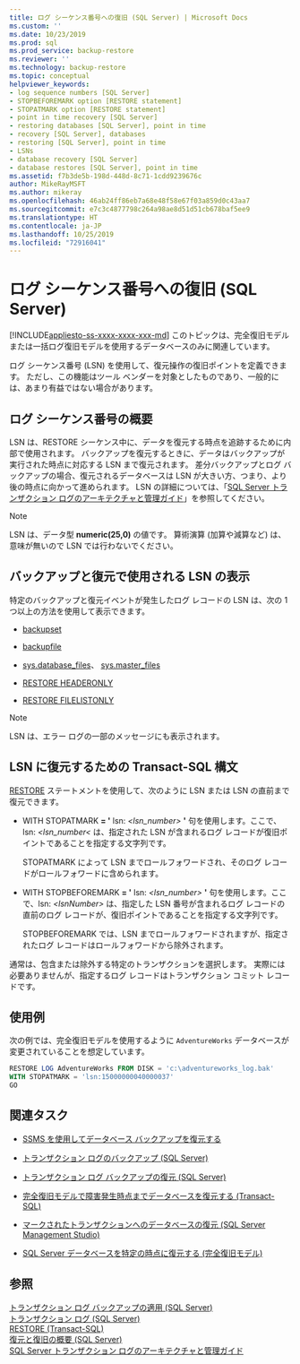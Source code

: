 ```yaml
---
title: ログ シーケンス番号への復旧 (SQL Server) | Microsoft Docs
ms.custom: ''
ms.date: 10/23/2019
ms.prod: sql
ms.prod_service: backup-restore
ms.reviewer: ''
ms.technology: backup-restore
ms.topic: conceptual
helpviewer_keywords:
- log sequence numbers [SQL Server]
- STOPBEFOREMARK option [RESTORE statement]
- STOPATMARK option [RESTORE statement]
- point in time recovery [SQL Server]
- restoring databases [SQL Server], point in time
- recovery [SQL Server], databases
- restoring [SQL Server], point in time
- LSNs
- database recovery [SQL Server]
- database restores [SQL Server], point in time
ms.assetid: f7b3de5b-198d-448d-8c71-1cdd9239676c
author: MikeRayMSFT
ms.author: mikeray
ms.openlocfilehash: 46ab24ff86eb7a68e48f58e67f03a859d0c43aa7
ms.sourcegitcommit: e7c3c4877798c264a98ae8d51d51cb678baf5ee9
ms.translationtype: HT
ms.contentlocale: ja-JP
ms.lasthandoff: 10/25/2019
ms.locfileid: "72916041"
---
```

# <a name="recover-to-a-log-sequence-number-sql-server"></a>ログ シーケンス番号への復旧 (SQL Server)
[!INCLUDE[appliesto-ss-xxxx-xxxx-xxx-md](../../includes/appliesto-ss-xxxx-xxxx-xxx-md.md)]
  このトピックは、完全復旧モデルまたは一括ログ復旧モデルを使用するデータベースのみに関連しています。  
  
 ログ シーケンス番号 (LSN) を使用して、復元操作の復旧ポイントを定義できます。 ただし、この機能はツール ベンダーを対象としたものであり、一般的には、あまり有益ではない場合があります。  
  
##  <a name="LSNs"></a> ログ シーケンス番号の概要  
 LSN は、RESTORE シーケンス中に、データを復元する時点を追跡するために内部で使用されます。 バックアップを復元するときに、データはバックアップが実行された時点に対応する LSN まで復元されます。 差分バックアップとログ バックアップの場合、復元されるデータベースは LSN が大きい方、つまり、より後の時点に向かって進められます。 LSN の詳細については、「[SQL Server トランザクション ログのアーキテクチャと管理ガイド](../../relational-databases/sql-server-transaction-log-architecture-and-management-guide.md#Logical_Arch)」を参照してください。  
  
> [!NOTE]  
> LSN は、データ型 **numeric(25,0)** の値です。 算術演算 (加算や減算など) は、意味が無いので LSN では行わないでください。  
 
## <a name="viewing-lsns-used-by-backup-and-restore"></a>バックアップと復元で使用される LSN の表示  
 特定のバックアップと復元イベントが発生したログ レコードの LSN は、次の 1 つ以上の方法を使用して表示できます。  
  
-   [backupset](../../relational-databases/system-tables/backupset-transact-sql.md)  
  
-   [backupfile](../../relational-databases/system-tables/backupfile-transact-sql.md)  
  
-   [sys.database_files](../../relational-databases/system-catalog-views/sys-database-files-transact-sql.md)、 [sys.master_files](../../relational-databases/system-catalog-views/sys-master-files-transact-sql.md)  
  
-   [RESTORE HEADERONLY](../../t-sql/statements/restore-statements-headeronly-transact-sql.md)  
  
-   [RESTORE FILELISTONLY](../../t-sql/statements/restore-statements-filelistonly-transact-sql.md)  
  
> [!NOTE]  
>  LSN は、エラー ログの一部のメッセージにも表示されます。  
  
## <a name="transact-sql-syntax-for-restoring-to-an-lsn"></a>LSN に復元するための Transact-SQL 構文  
 [RESTORE](../../t-sql/statements/restore-statements-transact-sql.md) ステートメントを使用して、次のように LSN または LSN の直前まで復元できます。  
  
-   WITH STOPATMARK **= '** lsn: _<lsn_number>_ **'** 句を使用します。ここで、lsn: *<lsn_number\<* は、指定された LSN が含まれるログ レコードが復旧ポイントであることを指定する文字列です。  
  
     STOPATMARK によって LSN までロールフォワードされ、そのログ レコードがロールフォワードに含められます。  
  
-   WITH STOPBEFOREMARK **= '** lsn: _<lsn_number>_ **'** 句を使用します。ここで、lsn: *\<lsnNumber>* は、指定した LSN 番号が含まれるログ レコードの直前のログ レコードが、復旧ポイントであることを指定する文字列です。  
  
     STOPBEFOREMARK では、LSN までロールフォワードされますが、指定されたログ レコードはロールフォワードから除外されます。  
  
 通常は、包含または除外する特定のトランザクションを選択します。 実際には必要ありませんが、指定するログ レコードはトランザクション コミット レコードです。  
  
## <a name="examples"></a>使用例  
 次の例では、完全復旧モデルを使用するように `AdventureWorks` データベースが変更されていることを想定しています。  
  
```sql  
RESTORE LOG AdventureWorks FROM DISK = 'c:\adventureworks_log.bak'   
WITH STOPATMARK = 'lsn:15000000040000037'  
GO  
```  
  
##  <a name="RelatedTasks"></a> 関連タスク  
  
-   [SSMS を使用してデータベース バックアップを復元する](../../relational-databases/backup-restore/restore-a-database-backup-using-ssms.md)  
  
-   [トランザクション ログのバックアップ &#40;SQL Server&#41;](../../relational-databases/backup-restore/back-up-a-transaction-log-sql-server.md)  
  
-   [トランザクション ログ バックアップの復元 &#40;SQL Server&#41;](../../relational-databases/backup-restore/restore-a-transaction-log-backup-sql-server.md)  
  
-   [完全復旧モデルで障害発生時点までデータベースを復元する &#40;Transact-SQL&#41;](../../relational-databases/backup-restore/restore-database-to-point-of-failure-full-recovery.md)  
  
-   [マークされたトランザクションへのデータベースの復元 &#40;SQL Server Management Studio&#41;](../../relational-databases/backup-restore/restore-a-database-to-a-marked-transaction-sql-server-management-studio.md)  
  
-   [SQL Server データベースを特定の時点に復元する &#40;完全復旧モデル&#41;](../../relational-databases/backup-restore/restore-a-sql-server-database-to-a-point-in-time-full-recovery-model.md)  
  
## <a name="see-also"></a>参照  
 [トランザクション ログ バックアップの適用 &#40;SQL Server&#41;](../../relational-databases/backup-restore/apply-transaction-log-backups-sql-server.md)   
 [トランザクション ログ &#40;SQL Server&#41;](../../relational-databases/logs/the-transaction-log-sql-server.md)     
 [RESTORE &#40;Transact-SQL&#41;](../../t-sql/statements/restore-statements-transact-sql.md)     
 [復元と復旧の概要 (SQL Server)](../../relational-databases/backup-restore/restore-and-recovery-overview-sql-server.md#TlogAndRecovery)       
 [SQL Server トランザクション ログのアーキテクチャと管理ガイド](../../relational-databases/sql-server-transaction-log-architecture-and-management-guide.md)      
  
